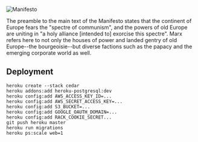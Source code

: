 ![Manifesto](https://github.com/heroku/manifesto/raw/master/public/images/manifesto.jpg)

The preamble to the main text of the Manifesto states that the continent of Europe fears the "spectre of communism", and the powers of old Europe are uniting in "a holy alliance [intended to] exorcise this spectre". Marx refers here to not only the houses of power and landed gentry of old Europe--the bourgeoisie--but diverse factions such as the papacy and the emerging corporate world as well.

## Deployment

```
heroku create --stack cedar
heroku addons:add heroku-postgresql:dev
heroku config:add AWS_ACCESS_KEY_ID=...
heroku config:add AWS_SECRET_ACCESS_KEY=...
heroku config:add S3_BUCKET=...
heroku config:add GOOGLE_OAUTH_DOMAIN=...
heroku config:add RACK_COOKIE_SECRET...
git push heroku master
heroku run migrations
heroku ps:scale web=1
```

